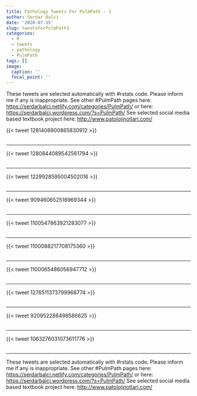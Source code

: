 ```yaml
---
title: Pathology Tweets For PulmPath - 1
author: Serdar Balci
date: '2020-07-15'
slug: tweetsForPulmPath1
categories:
  - R
  - tweets
  - pathology
  - PulmPath
tags: []
image:
  caption: ''
  focal_point: ''
---
```



These tweets are selected automatically with #rstats code. Please inform me if any is inappropriate.
See other #PulmPath pages here: https://serdarbalci.netlify.com/categories/PulmPath/  or here: https://serdarbalci.wordpress.com/?s=PulmPath/ 
See selected social media based textbook project here: http://www.patolojinotlari.com/

{{< tweet 1281406900865830912 >}}
<br>
<br>
<hr>
{{< tweet 1280844089542561794 >}}
<br>
<br>
<hr>
{{< tweet 1229928595004502016 >}}
<br>
<br>
<hr>
{{< tweet 909460652518969344 >}}
<br>
<br>
<hr>
{{< tweet 1100547863921283077 >}}
<br>
<br>
<hr>
{{< tweet 1100088217708175360 >}}
<br>
<br>
<hr>
{{< tweet 1100065486056947712 >}}
<br>
<br>
<hr>
{{< tweet 1276511373799968774 >}}
<br>
<br>
<hr>
{{< tweet 920952286498586625 >}}
<br>
<br>
<hr>
{{< tweet 1063276031073611776 >}}
<br>
<br>
<hr>


These tweets are selected automatically with #rstats code. Please inform me if any is inappropriate.
See other #PulmPath pages here: https://serdarbalci.netlify.com/categories/PulmPath/  or here: https://serdarbalci.wordpress.com/?s=PulmPath/ 
See selected social media based textbook project here: http://www.patolojinotlari.com/
